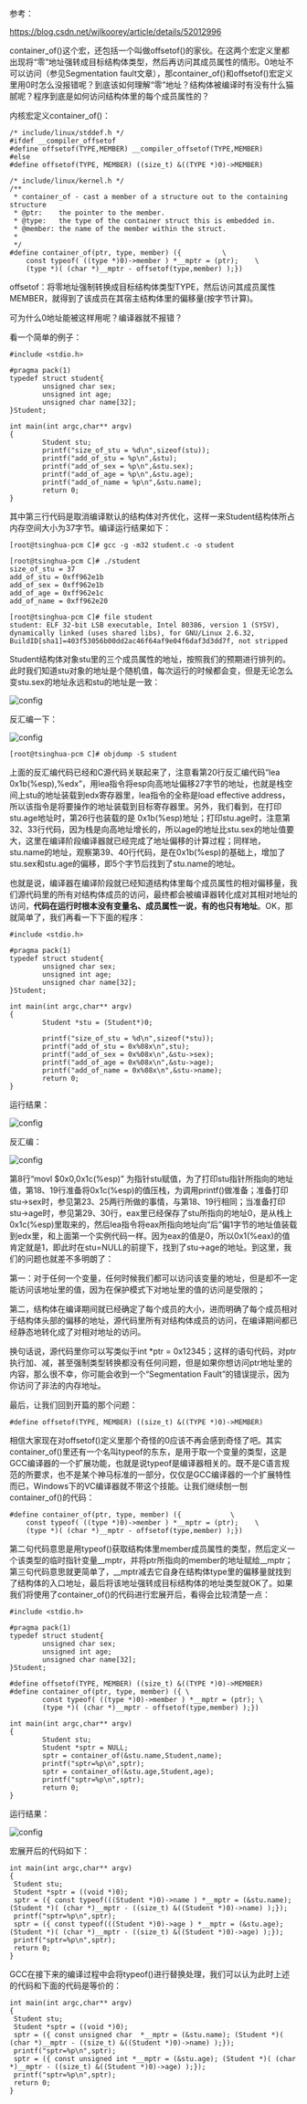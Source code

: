 参考：

https://blog.csdn.net/wjlkoorey/article/details/52012996

container\_of()这个宏，还包括一个叫做offsetof()的家伙。在这两个宏定义里都出现将“零”地址强转成目标结构体类型，然后再访问其成员属性的情形。0地址不可以访问（参见Segmentation fault文章），那container\_of()和offsetof()宏定义里用0时怎么没报错呢？到底该如何理解“零”地址？结构体被编译时有没有什么猫腻呢？程序到底是如何访问结构体里的每个成员属性的？

内核宏定义container\_of()：

```
/* include/linux/stddef.h */
#ifdef __compiler_offsetof
#define offsetof(TYPE,MEMBER) __compiler_offsetof(TYPE,MEMBER)
#else
#define offsetof(TYPE, MEMBER) ((size_t) &((TYPE *)0)->MEMBER)

/* include/linux/kernel.h */
/**                                                          
 * container_of - cast a member of a structure out to the containing structure
 * @ptr:    the pointer to the member.
 * @type:   the type of the container struct this is embedded in.
 * @member: the name of the member within the struct.
 *  
 */ 
#define container_of(ptr, type, member) ({          \
    const typeof( ((type *)0)->member ) *__mptr = (ptr);    \
    (type *)( (char *)__mptr - offsetof(type,member) );})
```

offsetof：将零地址强制转换成目标结构体类型TYPE，然后访问其成员属性MEMBER，就得到了该成员在其宿主结构体里的偏移量(按字节计算)。

可为什么0地址能被这样用呢？编译器就不报错？

看一个简单的例子：

```
#include <stdio.h>

#pragma pack(1)
typedef struct student{
        unsigned char sex;
        unsigned int age;
        unsigned char name[32];
}Student;

int main(int argc,char** argv)
{
        Student stu;
        printf("size_of_stu = %d\n",sizeof(stu));
        printf("add_of_stu = %p\n",&stu);
        printf("add_of_sex = %p\n",&stu.sex);
        printf("add_of_age = %p\n",&stu.age);
        printf("add_of_name = %p\n",&stu.name);
        return 0;
}
```

其中第三行代码是取消编译默认的结构体对齐优化，这样一来Student结构体所占内存空间大小为37字节。编译运行结果如下：

```
[root@tsinghua-pcm C]# gcc -g -m32 student.c -o student

[root@tsinghua-pcm C]# ./student 
size_of_stu = 37
add_of_stu = 0xff962e1b
add_of_sex = 0xff962e1b
add_of_age = 0xff962e1c
add_of_name = 0xff962e20

[root@tsinghua-pcm C]# file student
student: ELF 32-bit LSB executable, Intel 80386, version 1 (SYSV), dynamically linked (uses shared libs), for GNU/Linux 2.6.32, BuildID[sha1]=403f53056b00dd2ac46f64af9e04f6daf3d3dd7f, not stripped
```

Student结构体对象stu里的三个成员属性的地址，按照我们的预期进行排列的。此时我们知道stu对象的地址是个随机值，每次运行的时候都会变，但是无论怎么变stu.sex的地址永远和stu的地址是一致：

![config](images/12.png)

反汇编一下：

![config](images/13.png)

```
[root@tsinghua-pcm C]# objdump -S student
```

上面的反汇编代码已经和C源代码关联起来了，注意看第20行反汇编代码“lea    0x1b(%esp),%edx”，用lea指令将esp向高地址偏移27字节的地址，也就是栈空间上stu的地址装载到edx寄存器里，lea指令的全称是load effective address，所以该指令是将要操作的地址装载到目标寄存器里。另外，我们看到，在打印stu.age地址时，第26行也装载的是 0x1b(%esp)地址；打印stu.age时，注意第32、33行代码，因为栈是向高地址增长的，所以age的地址比stu.sex的地址值要大，这里在编译阶段编译器就已经完成了地址偏移的计算过程；同样地，stu.name的地址，观察第39、40行代码，是在0x1b(%esp)的基础上，增加了stu.sex和stu.age的偏移，即5个字节后找到了stu.name的地址。

也就是说，编译器在编译阶段就已经知道结构体里每个成员属性的相对偏移量，我们源代码里的所有对结构体成员的访问，最终都会被编译器转化成对其相对地址的访问，**代码在运行时根本没有变量名、成员属性一说，有的也只有地址**。OK，那就简单了，我们再看一下下面的程序：

```
#include <stdio.h>

#pragma pack(1)
typedef struct student{
        unsigned char sex;
        unsigned int age;
        unsigned char name[32];
}Student;

int main(int argc,char** argv)
{
        Student *stu = (Student*)0;

        printf("size_of_stu = %d\n",sizeof(*stu));
        printf("add_of_stu = 0x%08x\n",stu);
        printf("add_of_sex = 0x%08x\n",&stu->sex);
        printf("add_of_age = 0x%08x\n",&stu->age);
        printf("add_of_name = 0x%08x\n",&stu->name);
        return 0;
}
```

运行结果：

![config](images/14.png)

反汇编：

![config](images/15.png)

第8行“movl   $0x0,0x1c(%esp)” 为指针stu赋值，为了打印stu指针所指向的地址值，第18、19行准备将0x1c(%esp)的值压栈，为调用printf()做准备；准备打印stu->sex时，参见第23、25两行所做的事情，与第18、19行相同；当准备打印stu->age时，参见第29、30行，eax里已经保存了stu所指向的地址0，是从栈上0x1c(%esp)里取来的，然后lea指令将eax所指向地址向“后”偏1字节的地址值装载到edx里，和上面第一个实例代码一样。因为eax的值是0，所以0x1(%eax)的值肯定就是1，即此时在stu=NULL的前提下，找到了stu->age的地址。到这里，我们的问题也就差不多明朗了：
   
第一：对于任何一个变量，任何时候我们都可以访问该变量的地址，但是却不一定能访问该地址里的值，因为在保护模式下对地址里的值的访问是受限的；

第二，结构体在编译期间就已经确定了每个成员的大小，进而明确了每个成员相对于结构体头部的偏移的地址，源代码里所有对结构体成员的访问，在编译期间都已经静态地转化成了对相对地址的访问。
   
换句话说，源代码里你可以写类似于int *ptr = 0x12345；这样的语句代码，对ptr执行加、减，甚至强制类型转换都没有任何问题，但是如果你想访问ptr地址里的内容，那么很不幸，你可能会收到一个“Segmentation Fault”的错误提示，因为你访问了非法的内存地址。

最后，让我们回到开篇的那个问题：

```
#define offsetof(TYPE, MEMBER) ((size_t) &((TYPE *)0)->MEMBER)
```

相信大家现在对offsetof()定义里那个奇怪的0应该不再会感到奇怪了吧。其实container\_of()里还有一个名叫typeof的东东，是用于取一个变量的类型，这是GCC编译器的一个扩展功能，也就是说typeof是编译器相关的。既不是C语言规范的所要求，也不是某个神马标准的一部分，仅仅是GCC编译器的一个扩展特性而已，Windows下的VC编译器就不带这个技能。让我们继续刨一刨container\_of()的代码：

```
#define container_of(ptr, type, member) ({            \
    const typeof( ((type *)0)->member ) *__mptr = (ptr);    \
    (type *)( (char *)__mptr - offsetof(type,member) );})
```

第二句代码意思是用typeof()获取结构体里member成员属性的类型，然后定义一个该类型的临时指针变量\_\_mptr，并将ptr所指向的member的地址赋给\_\_mptr；第三句代码意思就更简单了，\_\_mptr减去它自身在结构体type里的偏移量就找到了结构体的入口地址，最后将该地址强转成目标结构体的地址类型就OK了。如果我们将使用了container\_of()的代码进行宏展开后，看得会比较清楚一点：

```
#include <stdio.h>

#pragma pack(1)
typedef struct student{
        unsigned char sex;
        unsigned int age;
        unsigned char name[32];
}Student;

#define offsetof(TYPE, MEMBER) ((size_t) &((TYPE *)0)->MEMBER)
#define container_of(ptr, type, member) ({ \
        const typeof( ((type *)0)->member ) *__mptr = (ptr); \
        (type *)( (char *)__mptr - offsetof(type,member) );})

int main(int argc,char** argv)
{
        Student stu;
        Student *sptr = NULL;
        sptr = container_of(&stu.name,Student,name);
        printf("sptr=%p\n",sptr);
        sptr = container_of(&stu.age,Student,age);
        printf("sptr=%p\n",sptr);
        return 0;
}
```

运行结果：

![config](images/16.png)

宏展开后的代码如下：

```
int main(int argc,char** argv)
{
 Student stu;
 Student *sptr = ((void *)0);
 sptr = ({ const typeof(((Student *)0)->name ) *__mptr = (&stu.name); (Student *)( (char *)__mptr - ((size_t) &((Student *)0)->name) );});
 printf("sptr=%p\n",sptr);
 sptr = ({ const typeof(((Student *)0)->age ) *__mptr = (&stu.age); (Student *)( (char *)__mptr - ((size_t) &((Student *)0)->age) );});
 printf("sptr=%p\n",sptr);
 return 0;
}
```

GCC在接下来的编译过程中会将typeof()进行替换处理，我们可以认为此时上述的代码和下面的代码是等价的：

```
int main(int argc,char** argv)
{
 Student stu;
 Student *sptr = ((void *)0);
 sptr = ({ const unsigned char  *__mptr = (&stu.name); (Student *)( (char *)__mptr - ((size_t) &((Student *)0)->name) );});
 printf("sptr=%p\n",sptr);
 sptr = ({ const unsigned int *__mptr = (&stu.age); (Student *)( (char *)__mptr - ((size_t) &((Student *)0)->age) );});
 printf("sptr=%p\n",sptr);
 return 0;
}
```